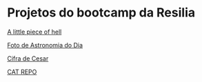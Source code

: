 # Projetos do bootcamp da Resilia


[A little piece of hell](https://github.com/Dbasilio-dev/Resilia-Bootcamp/tree/master/Alpoh)


[Foto de Astronomia do Dia](https://github.com/Dbasilio-dev/Resilia-Bootcamp/tree/master/FADD)


[Cifra de Cesar](https://github.com/Dbasilio-dev/Resilia-Bootcamp/tree/master/Cifra-de-Cesar)


[CAT REPO](https://github.com/Dbasilio-dev/Resilia-Bootcamp/tree/master/API-GITHUB)
